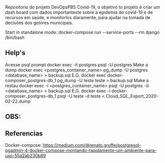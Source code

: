 Repositorio do projeto DevOpsPBS Covid-19, o objetivo to projeto é criar um dash board com dados importanteste sobre a epidemia do covid-19 e de recursos em saúde, e monitorlos diaramente, para ajudar
na tomada de decisões dos getores municipais.

Start in standalone mode:
docker-compose run --service-ports --rm django /bin/bash

## Help's
Acesse psql prompt
docker exec -it postgres psql -U postgres
Make a dump
docker exec <postgres_container_name> pg_dump -U postgres <database_name> > backup.sql
E.G.
docker exec docker-composer_postgres-db_1 pg_dump -U teste teste > backup.sql
Make a restau
docker exec -i <postgres_container_name> psql -U postgres -d <database_name> < backup.sql
E.G.
docker exec -i docker-composer_postgres-db_1 psql -U teste -d teste < Cloud_SQL_Export_2020-02-22.dump

## OBS:


## Referencias

Docker-compose:
https://medium.com/@renato.groffe/postgresql-pgadmin-4-docker-compose-montando-rapidamente-um-ambiente-para-uso-55a2ab230b89